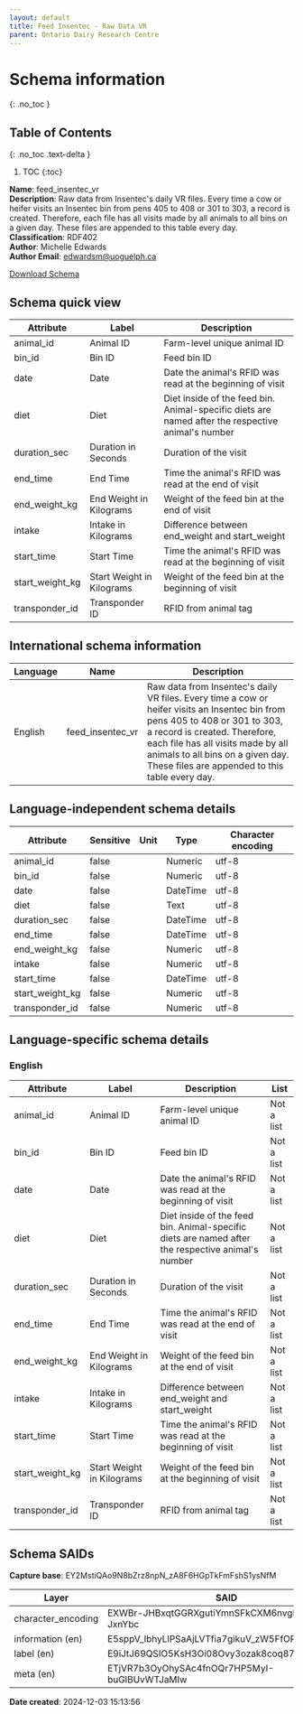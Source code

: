```yaml
---
layout: default  
title: Feed Insentec - Raw Data VR 
parent: Ontario Dairy Research Centre 
---
```


# Schema information
{: .no_toc }

## Table of Contents
{: .no_toc .text-delta }

1. TOC
{:toc}

**Name**: feed_insentec_vr  
**Description**: Raw data from Insentec's daily VR files. Every time a cow or heifer visits an Insentec bin from pens 405 to 408 or 301 to 303, a record is created. Therefore, each file has all visits made by all animals to all bins on a given day. These files are appended to this table every day.  
**Classification**: RDF402  
**Author**: Michelle Edwards  
**Author Email**: edwardsm@uoguelph.ca  

[Download Schema](Schema_Feed_Insentec_VR.zip) 

## Schema quick view

| Attribute | Label | Description |
| --- | --- | --- |
| animal_id | Animal ID | Farm-level unique animal ID |
| bin_id | Bin ID | Feed bin ID |
| date | Date | Date the animal's RFID was read at the beginning of visit |
| diet | Diet | Diet inside of the feed bin. Animal-specific diets are named after the respective animal's number |
| duration_sec | Duration in Seconds | Duration of the visit |
| end_time | End Time | Time the animal's RFID was read at the end of visit |
| end_weight_kg | End Weight in Kilograms | Weight of the feed bin at the end of visit |
| intake | Intake in Kilograms | Difference between end_weight and start_weight |
| start_time | Start Time | Time the animal's RFID was read at the beginning of visit |
| start_weight_kg | Start Weight in Kilograms | Weight of the feed bin at the beginning of visit |
| transponder_id | Transponder ID | RFID from animal tag |

## International schema information

| Language | Name | Description |
| --- | --- | --- |
| English | feed_insentec_vr | Raw data from Insentec's daily VR files. Every time a cow or heifer visits an Insentec bin from pens 405 to 408 or 301 to 303, a record is created. Therefore, each file has all visits made by all animals to all bins on a given day. These files are appended to this table every day. |

## Language-independent schema details

| Attribute | Sensitive | Unit | Type | Character encoding |
| --- | --- | --- | --- | --- |
| animal_id | false |  | Numeric | utf-8 |
| bin_id | false |  | Numeric | utf-8 |
| date | false |  | DateTime | utf-8 |
| diet | false |  | Text | utf-8 |
| duration_sec | false |  | DateTime | utf-8 |
| end_time | false |  | DateTime | utf-8 |
| end_weight_kg | false |  | Numeric | utf-8 |
| intake | false |  | Numeric | utf-8 |
| start_time | false |  | DateTime | utf-8 |
| start_weight_kg | false |  | Numeric | utf-8 |
| transponder_id | false |  | Numeric | utf-8 |

## Language-specific schema details

### English

| Attribute | Label | Description | List |
| --- | --- | --- | --- |
| animal_id | Animal ID | Farm-level unique animal ID | Not a list |
| bin_id | Bin ID | Feed bin ID | Not a list |
| date | Date | Date the animal's RFID was read at the beginning of visit | Not a list |
| diet | Diet | Diet inside of the feed bin. Animal-specific diets are named after the respective animal's number | Not a list |
| duration_sec | Duration in Seconds | Duration of the visit | Not a list |
| end_time | End Time | Time the animal's RFID was read at the end of visit | Not a list |
| end_weight_kg | End Weight in Kilograms | Weight of the feed bin at the end of visit | Not a list |
| intake | Intake in Kilograms | Difference between end_weight and start_weight | Not a list |
| start_time | Start Time | Time the animal's RFID was read at the beginning of visit | Not a list |
| start_weight_kg | Start Weight in Kilograms | Weight of the feed bin at the beginning of visit | Not a list |
| transponder_id | Transponder ID | RFID from animal tag | Not a list |

## Schema SAIDs

**Capture base**: EY2MstiQAo9N8bZrz8npN_zA8F6HGpTkFmFshS1ysNfM

| Layer | SAID |
| --- | --- |
| character_encoding | EXWBr-JHBxqtGGRXgutiYmnSFkCXM6nvgblbq-JxnYbc |
| information (en) | E5sppV_lbhyLlPSaAjLVTfia7gikuV_zW5FfOR66ewBQ |
| label (en) | E9iJtJ69QSIO5KsH3Oi08Ovy3ozak8coq879cqUneDTg |
| meta (en) | ETjVR7b3OyOhySAc4fnOQr7HP5MyI-buGlBUvWTJaMIw |

**Date created**: 2024-12-03 15:13:56

